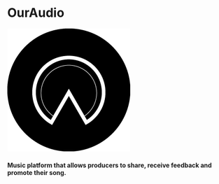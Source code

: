 # OurAudio
![Logo](public/images/OurAudio_logo.png)
#### Music platform that allows producers to share, receive feedback and promote their song.
